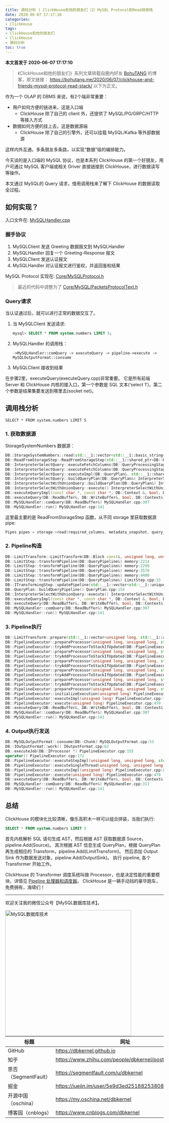 ```yaml
---
title: 源码分析 | ClickHouse和他的朋友们（2）MySQL Protocol和Read调用栈
date: 2020-06-07 17:17:10
categories:
- ClickHouse
tags:
- ClickHouse和他的朋友们
- ClickHouse
- 源码分析
toc: true
---
```


<!-- more -->

**本文首发于 2020-06-07 17:17:10**

>《ClickHouse和他的朋友们》系列文章转载自圈内好友 [BohuTANG](https://bohutang.me/) 的博客，原文链接：
>https://bohutang.me/2020/06/07/clickhouse-and-friends-mysql-protocol-read-stack/
>以下为正文。

作为一个 OLAP 的 DBMS 来说，有2个端非常重要：

- 用户如何方便的链进来，这是入口端
  - ClickHouse 除了自己的 client 外，还提供了 MySQL/PG/GRPC/HTTP 等接入方式
- 数据如何方便的挂上去，这是数据源端
  - ClickHouse 除了自己的引擎外，还可以挂载 MySQL/Kafka 等外部数据源

这样内外互通，多条朋友多条路，以实现“数据”级的编排能力。

今天谈的是入口端的 MySQL 协议，也是本系列 ClickHouse 的第一个好朋友，用户可通过 MySQL 客户端或相关 Driver 直接链接到 ClickHouse，进行数据读写等操作。

本文通过 MySQL的 Query 请求，借用调用栈来了解下 ClickHouse 的数据读取全过程。

## **如何实现？**

入口文件在:
[MySQLHandler.cpp](https://github.com/ClickHouse/ClickHouse/blob/master/src/Server/MySQLHandler.cpp)

### **握手协议**

1. MySQLClient 发送 Greeting 数据报文到 MySQLHandler
2. MySQLHandler 回复一个 Greeting-Response 报文
3. MySQLClient 发送认证报文
4. MySQLHandler 对认证报文进行鉴权，并返回鉴权结果

MySQL Protocol 实现在: [Core/MySQLProtocol.h](https://github.com/ClickHouse/ClickHouse/blob/master/src/Core/MySQLProtocol.h)

>最近的代码中调整为了 [Core/MySQL/PacketsProtocolText.h](https://github.com/ClickHouse/ClickHouse/blob/master/src/Core/MySQL/PacketsProtocolText.h)

### **Query请求**

当认证通过后，就可以进行正常的数据交互了。

1. 当 MySQLClient 发送请求:

   ```sql
   mysql> SELECT * FROM system.numbers LIMIT 5;
   ```

2. MySQLHandler 的调用栈：

   ```
   ->MySQLHandler::comQuery -> executeQuery -> pipeline->execute -> MySQLOutputFormat::consume
   ```

3. MySQLClient 接收到结果

在步骤2里，executeQuery(executeQuery.cpp)非常重要。
它是所有前端 Server 和 ClickHouse 内核的接入口，第一个参数是 SQL 文本(‘select 1’)，第二个参数是结果集要发送到哪里去(socket net)。

## **调用栈分析**

```
SELECT * FROM system.numbers LIMIT 5
```

### 1. 获取数据源

StorageSystemNumbers 数据源：

```cpp
DB::StorageSystemNumbers::read(std::__1::vector<std::__1::basic_string<char, std::__1::char_traits<char>, std::__1::allocator<char> >, std::__1::allocator<std::__1::basic_string<char, std::__1::char_traits<char>, std::__1::allocator<char> > > > const&, std::__1::shared_ptr<DB::StorageInMemoryMetadata const> const&, DB::SelectQueryInfo const&, DB::Context const&, DB::QueryProcessingStage::Enum, unsigned long, unsigned int) StorageSystemNumbers.cpp:135
DB::ReadFromStorageStep::ReadFromStorageStep(std::__1::shared_ptr<DB::RWLockImpl::LockHolderImpl>, std::__1::shared_ptr<DB::StorageInMemoryMetadata const>&, DB::SelectQueryOptions,
DB::InterpreterSelectQuery::executeFetchColumns(DB::QueryProcessingStage::Enum, DB::QueryPlan&, std::__1::shared_ptr<DB::PrewhereInfo> const&, std::__1::vector<std::__1::basic_string<char, std::__1::char_traits<char>, std::__1::allocator<char> >, std::__1::allocator<std::__1::basic_string<char, std::__1::char_traits<char>, std::__1::allocator<char> > > > const&) memory:3028
DB::InterpreterSelectQuery::executeFetchColumns(DB::QueryProcessingStage::Enum, DB::QueryPlan&, std::__1::shared_ptr<DB::PrewhereInfo> const&, std::__1::vector<std::__1::basic_string<char, std::__1::char_traits<char>, std::__1::allocator<char> >, std::__1::allocator<std::__1::basic_string<char, std::__1::char_traits<char>, std::__1::allocator<char> > > > const&) InterpreterSelectQuery.cpp:1361
DB::InterpreterSelectQuery::executeImpl(DB::QueryPlan&, std::__1::shared_ptr<DB::IBlockInputStream> const&, std::__1::optional<DB::Pipe>) InterpreterSelectQuery.cpp:791
DB::InterpreterSelectQuery::buildQueryPlan(DB::QueryPlan&) InterpreterSelectQuery.cpp:472
DB::InterpreterSelectWithUnionQuery::buildQueryPlan(DB::QueryPlan&) InterpreterSelectWithUnionQuery.cpp:183
DB::InterpreterSelectWithUnionQuery::execute() InterpreterSelectWithUnionQuery.cpp:198
DB::executeQueryImpl(const char *, const char *, DB::Context &, bool, DB::QueryProcessingStage::Enum, bool, DB::ReadBuffer *) executeQuery.cpp:385
DB::executeQuery(DB::ReadBuffer&, DB::WriteBuffer&, bool, DB::Context&, std::__1::function<void (std::__1::basic_string<char, std::__1::char_traits<char>, std::__1::allocator<char> > const&,
DB::MySQLHandler::comQuery(DB::ReadBuffer&) MySQLHandler.cpp:307
DB::MySQLHandler::run() MySQLHandler.cpp:141
```

这里最主要的是 ReadFromStorageStep 函数，从不同 storage 里获取数据源 pipe:

```cpp
Pipes pipes = storage->read(required_columns, metadata_snapshot, query_info, *context, processing_stage, max_block_size, max_streams);
```

### 2. Pipeline构造

```cpp
DB::LimitTransform::LimitTransform(DB::Block const&, unsigned long, unsigned long, unsigned long, bool, bool, std::__1::vector<DB::SortColumnDescription, std::__1::allocator<DB::SortColumnDescription> >) LimitTransform.cpp:21
DB::LimitStep::transformPipeline(DB::QueryPipeline&) memory:2214
DB::LimitStep::transformPipeline(DB::QueryPipeline&) memory:2299
DB::LimitStep::transformPipeline(DB::QueryPipeline&) memory:3570
DB::LimitStep::transformPipeline(DB::QueryPipeline&) memory:4400
DB::LimitStep::transformPipeline(DB::QueryPipeline&) LimitStep.cpp:33
DB::ITransformingStep::updatePipeline(std::__1::vector<std::__1::unique_ptr<DB::QueryPipeline, std::__1::default_delete<DB::QueryPipeline> >, std::__1::allocator<std::__1::unique_ptr<DB::QueryPipeline, std::__1::default_delete<DB::QueryPipeline> > > >) ITransformingStep.cpp:21
DB::QueryPlan::buildQueryPipeline() QueryPlan.cpp:154
DB::InterpreterSelectWithUnionQuery::execute() InterpreterSelectWithUnionQuery.cpp:200
DB::executeQueryImpl(const char *, const char *, DB::Context &, bool, DB::QueryProcessingStage::Enum, bool, DB::ReadBuffer *) executeQuery.cpp:385
DB::executeQuery(DB::ReadBuffer&, DB::WriteBuffer&, bool, DB::Context&, std::__1::function<void (std::__1::basic_string<char, std::__1::char_traits<char>, std::__1::allocator<char> > const&, std::__1::basic_string<char, std::__1::char_traits<char>, std::__1::allocator<char> > const&, std::__1::basic_string<char, std::__1::char_traits<char>, std::__1::allocator<char> > const&, std::__1::basic_string<char, std::__1::char_traits<char>, std::__1::allocator<char> > const&)>) executeQuery.cpp:722
DB::MySQLHandler::comQuery(DB::ReadBuffer&) MySQLHandler.cpp:307
DB::MySQLHandler::run() MySQLHandler.cpp:141
```

### 3. Pipeline执行

```cpp
DB::LimitTransform::prepare(std::__1::vector<unsigned long, std::__1::allocator<unsigned long> > const&, std::__1::vector<unsigned long, std::__1::allocator<unsigned long> > const&) LimitTransform.cpp:67
DB::PipelineExecutor::prepareProcessor(unsigned long, unsigned long, std::__1::queue<DB::PipelineExecutor::ExecutionState*, std::__1::deque<DB::PipelineExecutor::ExecutionState*, std::__1::allocator<DB::PipelineExecutor::ExecutionState*> > >&, std::__1::unique_lock<std::__1::mutex>) PipelineExecutor.cpp:291
DB::PipelineExecutor::tryAddProcessorToStackIfUpdated(DB::PipelineExecutor::Edge&, std::__1::queue<DB::PipelineExecutor::ExecutionState*, std::__1::deque<DB::PipelineExecutor::ExecutionState*, std::__1::allocator<DB::PipelineExecutor::ExecutionState*> > >&, unsigned long) PipelineExecutor.cpp:264
DB::PipelineExecutor::prepareProcessor(unsigned long, unsigned long, std::__1::queue<DB::PipelineExecutor::ExecutionState*, std::__1::deque<DB::PipelineExecutor::ExecutionState*, std::__1::allocator<DB::PipelineExecutor::ExecutionState*> > >&, std::__1::unique_lock<std::__1::mutex>) PipelineExecutor.cpp:373
DB::PipelineExecutor::tryAddProcessorToStackIfUpdated(DB::PipelineExecutor::Edge&, std::__1::queue<DB::PipelineExecutor::ExecutionState*, std::__1::deque<DB::PipelineExecutor::ExecutionState*, std::__1::allocator<DB::PipelineExecutor::ExecutionState*> > >&, unsigned long) PipelineExecutor.cpp:264
DB::PipelineExecutor::prepareProcessor(unsigned long, unsigned long, std::__1::queue<DB::PipelineExecutor::ExecutionState*, std::__1::deque<DB::PipelineExecutor::ExecutionState*, std::__1::allocator<DB::PipelineExecutor::ExecutionState*> > >&, std::__1::unique_lock<std::__1::mutex>) PipelineExecutor.cpp:373
DB::PipelineExecutor::tryAddProcessorToStackIfUpdated(DB::PipelineExecutor::Edge&, std::__1::queue<DB::PipelineExecutor::ExecutionState*, std::__1::deque<DB::PipelineExecutor::ExecutionState*, std::__1::allocator<DB::PipelineExecutor::ExecutionState*> > >&, unsigned long) PipelineExecutor.cpp:264
DB::PipelineExecutor::prepareProcessor(unsigned long, unsigned long, std::__1::queue<DB::PipelineExecutor::ExecutionState*, std::__1::deque<DB::PipelineExecutor::ExecutionState*, std::__1::allocator<DB::PipelineExecutor::ExecutionState*> > >&, std::__1::unique_lock<std::__1::mutex>) PipelineExecutor.cpp:373
DB::PipelineExecutor::tryAddProcessorToStackIfUpdated(DB::PipelineExecutor::Edge&, std::__1::queue<DB::PipelineExecutor::ExecutionState*, std::__1::deque<DB::PipelineExecutor::ExecutionState*, std::__1::allocator<DB::PipelineExecutor::ExecutionState*> > >&, unsigned long) PipelineExecutor.cpp:264
DB::PipelineExecutor::prepareProcessor(unsigned long, unsigned long, std::__1::queue<DB::PipelineExecutor::ExecutionState*, std::__1::deque<DB::PipelineExecutor::ExecutionState*, std::__1::allocator<DB::PipelineExecutor::ExecutionState*> > >&, std::__1::unique_lock<std::__1::mutex>) PipelineExecutor.cpp:373
DB::PipelineExecutor::tryAddProcessorToStackIfUpdated(DB::PipelineExecutor::Edge&, std::__1::queue<DB::PipelineExecutor::ExecutionState*, std::__1::deque<DB::PipelineExecutor::ExecutionState*, std::__1::allocator<DB::PipelineExecutor::ExecutionState*> > >&, unsigned long) PipelineExecutor.cpp:264
DB::PipelineExecutor::prepareProcessor(unsigned long, unsigned long, std::__1::queue<DB::PipelineExecutor::ExecutionState*, std::__1::deque<DB::PipelineExecutor::ExecutionState*, std::__1::allocator<DB::PipelineExecutor::ExecutionState*> > >&, std::__1::unique_lock<std::__1::mutex>) PipelineExecutor.cpp:373
DB::PipelineExecutor::initializeExecution(unsigned long) PipelineExecutor.cpp:747
DB::PipelineExecutor::executeImpl(unsigned long) PipelineExecutor.cpp:764
DB::PipelineExecutor::execute(unsigned long) PipelineExecutor.cpp:479
DB::executeQuery(DB::ReadBuffer&, DB::WriteBuffer&, bool, DB::Context&, std::__1::function<void (std::__1::basic_string<char, std::__1::char_traits<char>, std::__1::allocator<char> > const&, std::__1::basic_string<char, std::__1::char_traits<char>, std::__1::allocator<char> > const&, std::__1::basic_string<char, std::__1::char_traits<char>, std::__1::allocator<char> > const&, std::__1::basic_string<char, std::__1::char_traits<char>, std::__1::allocator<char> > const&)>) executeQuery.cpp:833
DB::MySQLHandler::comQuery(DB::ReadBuffer&) MySQLHandler.cpp:307
DB::MySQLHandler::run() MySQLHandler.cpp:141
```

### 4. Output执行发送

```cpp
DB::MySQLOutputFormat::consume(DB::Chunk) MySQLOutputFormat.cpp:53
DB::IOutputFormat::work() IOutputFormat.cpp:62
DB::executeJob(DB::IProcessor *) PipelineExecutor.cpp:155
operator() PipelineExecutor.cpp:172
DB::PipelineExecutor::executeStepImpl(unsigned long, unsigned long, std::__1::atomic<bool>*) PipelineExecutor.cpp:630
DB::PipelineExecutor::executeSingleThread(unsigned long, unsigned long) PipelineExecutor.cpp:546
DB::PipelineExecutor::executeImpl(unsigned long) PipelineExecutor.cpp:812
DB::PipelineExecutor::execute(unsigned long) PipelineExecutor.cpp:479
DB::executeQuery(DB::ReadBuffer&, DB::WriteBuffer&, bool, DB::Context&, std::__1::function<void (std::__1::basic_string<char, std::__1::char_traits<char>, std::__1::allocator<char> > const&, std::__1::basic_string<char, std::__1::char_traits<char>, std::__1::allocator<char> > const&, std::__1::basic_string<char, std::__1::char_traits<char>, std::__1::allocator<char> > const&, std::__1::basic_string<char, std::__1::char_traits<char>, std::__1::allocator<char> > const&)>) executeQuery.cpp:800
DB::MySQLHandler::comQuery(DB::ReadBuffer&) MySQLHandler.cpp:311
DB::MySQLHandler::run() MySQLHandler.cpp:141
```

## **总结**

ClickHouse 的模块化比较清晰，像乐高积木一样可以组合拼装，当我们执行:

```sql
SELECT * FROM system.numbers LIMIT 5
```

首先内核解析 SQL 语句生成 AST，然后根据 AST 获取数据源 Source，pipeline.Add(Source)。
其次根据 AST 信息生成 QueryPlan，根据 QueryPlan 再生成相应的 Transform，pipeline.Add(LimitTransform)。
然后添加 Output Sink 作为数据发送对象，pipeline.Add(OutputSink)。
执行 pipeline, 各个 Transformer 开始工作。

ClickHouse 的 Transformer 调度系统叫做 Processor，也是决定性能的重要模块，详情见 [Pipeline 处理器和调度器](https://bohutang.me/2020/06/11/clickhouse-and-friends-processor/)。
ClickHouse 是一辆手动挡的豪华跑车，免费拥有，海啸们！

----

欢迎关注我的微信公众号【MySQL数据库技术】。

<img src="https://dbkernel-1306518848.cos.ap-beijing.myqcloud.com/wechat/my-wechat-official-account.png" width="400" height="400" alt="MySQL数据库技术" align="left"/>

| 标题                 | 网址                                                  |
| -------------------- | ----------------------------------------------------- |
| GitHub               | https://dbkernel.github.io                            |
| 知乎                 | https://www.zhihu.com/people/dbkernel/posts           |
| 思否（SegmentFault） | https://segmentfault.com/u/dbkernel                   |
| 掘金                 | https://juejin.im/user/5e9d3ed251882538083fed1f/posts |
| 开源中国（oschina）  | https://my.oschina.net/dbkernel                       |
| 博客园（cnblogs）    | https://www.cnblogs.com/dbkernel                      |

